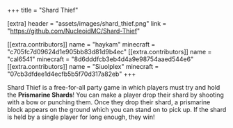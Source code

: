 +++
title = "Shard Thief"

[extra]
header = "assets/images/shard_thief.png"
link = "https://github.com/NucleoidMC/Shard-Thief"

[[extra.contributors]]
name = "haykam"
minecraft = "c705fc7d09624d1e905bb83d81d9b4ec"
[[extra.contributors]]
name = "cal6541"
minecraft = "8d6dddfcb3eb4d4a9e98754aaed544e6"
[[extra.contributors]]
name = "Siuolplex"
minecraft = "07cb3dfdee1d4ecfb5b5f70d317a82eb"
+++

Shard Thief is a free-for-all party game in which players must try and hold the **Prismarine Shards**! You can make a player drop their shard by shooting with a bow or punching them. Once they drop their shard, a prismarine block appears on the ground which you can stand on to pick up. If the shard is held by a single player for long enough, they win! 
